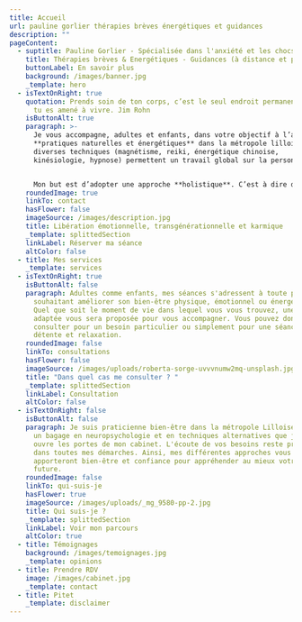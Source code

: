 ```yaml
---
title: Accueil
url: pauline gorlier thérapies brèves énergétiques et guidances
description: ""
pageContent:
  - suptitle: Pauline Gorlier - Spécialisée dans l'anxiété et les chocs émotionnels
    title: Thérapies brèves & Energétiques - Guidances (à distance et présentiel)
    buttonLabel: En savoir plus
    background: /images/banner.jpg
    _template: hero
  - isTextOnRight: true
    quotation: Prends soin de ton corps, c’est le seul endroit permanent dans lequel
      tu es amené à vivre. Jim Rohn
    isButtonAlt: true
    paragraph: >-
      Je vous accompagne, adultes et enfants, dans votre objectif à l’aide de
      **pratiques naturelles et énergétiques** dans la métropole lilloise. Mes
      diverses techniques (magnétisme, reiki, énergétique chinoise,
      kinésiologie, hypnose) permettent un travail global sur la personne.


      Mon but est d’adopter une approche **holistique**. C’est à dire d’apporter un mieux être au niveau émotionnel, physique et énergétique tout en faisant le lien « corps-esprit ».
    roundedImage: true
    linkTo: contact
    hasFlower: false
    imageSource: /images/description.jpg
    title: Libération émotionnelle, transgénérationnelle et karmique
    _template: splittedSection
    linkLabel: Réserver ma séance
    altColor: false
  - title: Mes services
    _template: services
  - isTextOnRight: true
    isButtonAlt: false
    paragraph: Adultes comme enfants, mes séances s'adressent à toute personne
      souhaitant améliorer son bien-être physique, émotionnel ou énergétique.
      Quel que soit le moment de vie dans lequel vous vous trouvez, une réponse
      adaptée vous sera proposée pour vous accompagner. Vous pouvez donc me
      consulter pour un besoin particulier ou simplement pour une séance de
      détente et relaxation.
    roundedImage: false
    linkTo: consultations
    hasFlower: false
    imageSource: /images/uploads/roberta-sorge-uvvvnumw2mq-unsplash.jpg
    title: "Dans quel cas me consulter ? "
    _template: splittedSection
    linkLabel: Consultation
    altColor: false
  - isTextOnRight: false
    isButtonAlt: false
    paragraph: Je suis praticienne bien-être dans la métropole Lilloise. C'est avec
      un bagage en neuropsychologie et en techniques alternatives que je vous
      ouvre les portes de mon cabinet. L'écoute de vos besoins reste primordiale
      dans toutes mes démarches. Ainsi, mes différentes approches vous
      apporteront bien-être et confiance pour appréhender au mieux votre vie
      future.
    roundedImage: false
    linkTo: qui-suis-je
    hasFlower: true
    imageSource: /images/uploads/_mg_9580-pp-2.jpg
    title: Qui suis-je ?
    _template: splittedSection
    linkLabel: Voir mon parcours
    altColor: true
  - title: Témoignages
    background: /images/temoignages.jpg
    _template: opinions
  - title: Prendre RDV
    image: /images/cabinet.jpg
    _template: contact
  - title: Pitet
    _template: disclaimer
---
```

